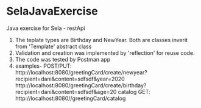 # SelaJavaExercise
Java exercise for Sela - restApi 

1.  The teplate types are Birthday and NewYear. Both are classes inverit from 'Template' abstract class
2.  Validation and creation was implemented by 'reflection'  for reuse code. 
3.  The code was tested by Postman app
4. examples-
    POST/PUT: http://localhost:8080/greetingCard/create/newyear?recipient=dani&content=sdfsdf&year=2020
              http://localhost:8080/greetingCard/create/birthday?recipient=dani&content=sdfsdf&age=20
   catalog GET:           http://localhost:8080//greetingCard/catalog
